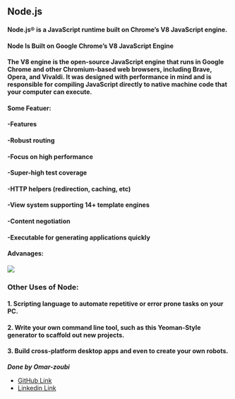 ## Node.js
#### Node.js® is a JavaScript runtime built on Chrome’s V8 JavaScript engine.
#### Node Is Built on Google Chrome’s V8 JavaScript Engine
#### The V8 engine is the open-source JavaScript engine that runs in Google Chrome and other Chromium-based web browsers, including Brave, Opera, and Vivaldi. It was designed with performance in mind and is responsible for compiling JavaScript directly to native machine code that your computer can execute.

#### Some Featuer:
#### -Features
#### -Robust routing
#### -Focus on high performance
#### -Super-high test coverage
#### -HTTP helpers (redirection, caching, etc)
#### -View system supporting 14+ template engines
#### -Content negotiation
#### -Executable for generating applications quickly

#### Advanages:
![](https://dzone.com/storage/temp/13725147-nodejs-advantages.jpeg)

### Other Uses of Node:
#### 1. Scripting language to automate repetitive or error prone tasks on your PC.
#### 2. Write your own command line tool, such as this Yeoman-Style generator to scaffold out new projects.
#### 3. Build cross-platform desktop apps and even to create your own robots.

***Done by Omar-zoubi***
- [GitHub Link](https://github.com/Omar-zoubi)
- [Linkedin Link](https://www.linkedin.com/in/omar-alzoubi-54034bb4/)